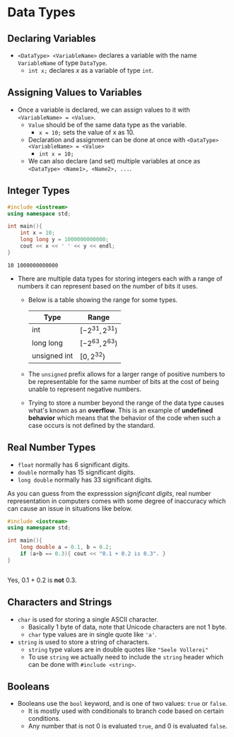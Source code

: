# Data Types

## Declaring Variables

- ``<DataType> <VariableName>`` declares a variable with the name ``VariableName`` of type ``DataType``.
  - ``int x;`` declares $x$ as a variable of type ``int``.

## Assigning Values to Variables

- Once a variable is declared, we can assign values to it with ``<VariableName> = <Value>``.
  - ``Value`` should be of the same data type as the variable.
    - ``x = 10;`` sets the value of x as 10.
  - Declaration and assignment can be done at once with ``<DataType> <VariableName> = <Value>``
    - ``int x = 10;``
  - We can also declare (and set) multiple variables at once as ``<DataType> <Name1>, <Name2>, ...``.

## Integer Types

```cpp
#include <iostream>
using namespace std;

int main(){
    int x = 10;
    long long y = 1000000000000;
    cout << x << ' ' << y << endl;
}
```

``` 
10 1000000000000
```

- There are multiple data types for storing integers each with a range of numbers it can represent based on the number of bits it uses.

  - Below is a table showing the range for some types.

    | Type         | Range               |
    | ------------ | ------------------- |
    | int          | $[-2^{31}, 2^{31})$ |
    | long long    | $[-2^{63}, 2^{63})$ |
    | unsigned int | $[0, 2^{32})$       |

  - The ``unsigned`` prefix allows for a larger range of positive numbers to be representable for the same number of bits at the cost of being unable to represent negative numbers.

  - Trying to store a number beyond the range of the data type causes what's known as an **overflow**. This is an example of **undefined behavior** which means that the behavior of the code when such a case occurs is not defined by the standard.

## Real Number Types

- ``float`` normally has 6 significant digits.
- ``double`` normally has 15 significant digits.
- ``long double`` normally has 33 significant digits. 

As you can guess from the expresssion *significant digits*, real number representation in computers comes with some degree of inaccuracy which can cause an issue in situations like below.

```cpp
#include <iostream>
using namespace std;

int main(){
    long double a = 0.1, b = 0.2;
    if (a+b == 0.3){ cout << "0.1 + 0.2 is 0.3". }
}
```

```
```

Yes, $0.1$ $+$ $0.2$ is **not** $0.3$.

## Characters and Strings

- ``char`` is used for storing a single ASCII character.
  - Basically 1 byte of data, note that Unicode characters are not 1 byte.
  - ``char`` type values are in single quote like `` 'a' ``.
- ``string`` is used to store a string of characters.
  - ``string`` type values are in double quotes like `` "Seele Vollerei" ``
  - To use ``string`` we actually need to include the ``string`` header which can be done with ``#include <string>``.

## Booleans

- Booleans use the ``bool`` keyword, and is one of two values: ``true`` or ``false``.
  - It is mostly used with conditionals to branch code based on certain conditions.
  - Any number that is not $0$ is evaluated ``true``, and $0$ is evaluated ``false``.